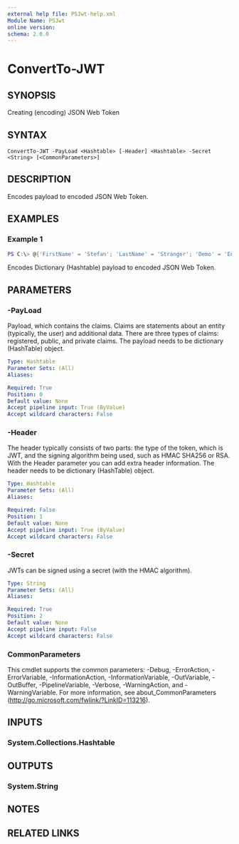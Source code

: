 ```yaml
---
external help file: PSJwt-help.xml
Module Name: PSJwt
online version:
schema: 2.0.0
---
```


# ConvertTo-JWT

## SYNOPSIS
Creating (encoding) JSON Web Token

## SYNTAX

```
ConvertTo-JWT -PayLoad <Hashtable> [-Header] <Hashtable> -Secret <String> [<CommonParameters>]
```

## DESCRIPTION
Encodes payload to encoded JSON Web Token.

## EXAMPLES

### Example 1
```powershell
PS C:\> @{'FirstName' = 'Stefan'; 'LastName' = 'Stranger'; 'Demo' = 'Encode Access Token'; 'exp' = '1393286893'; 'iat' = '1393268893'} | ConvertTo-Jwt -secret 'qwerty'
```

Encodes Dictionary (Hashtable) payload to encoded JSON Web Token.

## PARAMETERS

### -PayLoad
Payload, which contains the claims. Claims are statements about an entity (typically, the user) and additional data. There are three types of claims: registered, public, and private claims.
The payload needs to be dictionary (HashTable) object.

```yaml
Type: Hashtable
Parameter Sets: (All)
Aliases:

Required: True
Position: 0
Default value: None
Accept pipeline input: True (ByValue)
Accept wildcard characters: False
```

### -Header
The header typically consists of two parts: the type of the token, which is JWT, and the signing algorithm being used, such as HMAC SHA256 or RSA. With the Header parameter you can add extra header information.
The header needs to be dictionary (HashTable) object.

```yaml
Type: Hashtable
Parameter Sets: (All)
Aliases:

Required: False
Position: 1
Default value: None
Accept pipeline input: True (ByValue)
Accept wildcard characters: False
```

### -Secret
JWTs can be signed using a secret (with the HMAC algorithm).

```yaml
Type: String
Parameter Sets: (All)
Aliases:

Required: True
Position: 2
Default value: None
Accept pipeline input: False
Accept wildcard characters: False
```

### CommonParameters
This cmdlet supports the common parameters: -Debug, -ErrorAction, -ErrorVariable, -InformationAction, -InformationVariable, -OutVariable, -OutBuffer, -PipelineVariable, -Verbose, -WarningAction, and -WarningVariable. For more information, see about_CommonParameters (http://go.microsoft.com/fwlink/?LinkID=113216).

## INPUTS

### System.Collections.Hashtable

## OUTPUTS

### System.String

## NOTES

## RELATED LINKS

